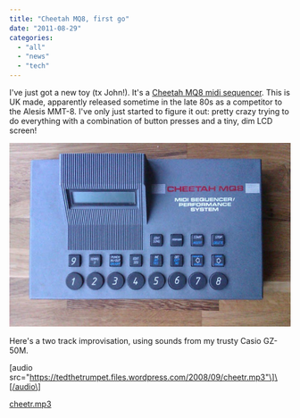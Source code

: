 ```yaml
---
title: "Cheetah MQ8, first go"
date: "2011-08-29"
categories: 
  - "all"
  - "news"
  - "tech"
---
```


I've just got a new toy (tx John!). It's a [Cheetah MQ8 midi sequencer](http://www.sonicstate.com/synth/cheetah_mq8/ "http://www.sonicstate.com/synth/cheetah_mq8/"). This is UK made, apparently released sometime in the late 80s as a competitor to the Alesis MMT-8. I've only just started to figure it out: pretty crazy trying to do everything with a combination of button presses and a tiny, dim LCD screen!

[![](images/cheetahmq8.png "cheetahMQ8")](http://tedthetrumpet.files.wordpress.com/2011/08/cheetahmq8.png)

Here's a two track improvisation, using sounds from my trusty Casio GZ-50M.

\[audio src="https://tedthetrumpet.files.wordpress.com/2008/09/cheetr.mp3"\]\[/audio\]

[cheetr.mp3](http://tedthetrumpet.files.wordpress.com/2008/09/cheetr.mp3)
